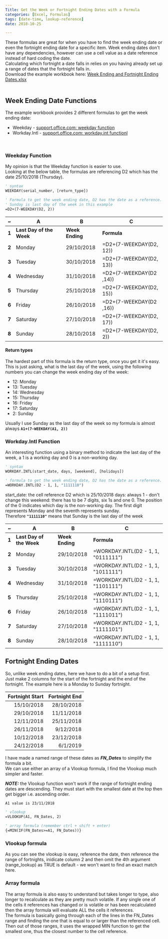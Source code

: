 ```yaml
---
Title: Get the Week or Fortnight Ending Dates with a Formula
categories: [Excel, Formulas]
tags: [date-time, lookup-reference]
date: 2018-10-25

---
```


These formulas are great for when you have to find the week ending date or even the fortnight ending date for a specific item. Week ending dates don't have any dependencies, however can use a cell value as a date reference instead of hard coding the date.
<br>
Calculating which fortnight a date falls in relies on you having already set up a range of dates that the fortnight falls in.
<br>
Download the example workbook here: [Week Ending and Fortnight Ending Dates.xlsx](/example-files/week-ending-and-fortnight-ending-dates.xlsx)  
<br>

## Week Ending Date Functions
The example workbook provides 2 different formulas to get the week ending date:
- Weekday - [support.office.com: weekday function](https://support.office.com/en-us/article/weekday-function-60e44483-2ed1-439f-8bd0-e404c190949a?NS=EXCEL&Version=16&SysLcid=1033&UiLcid=1033&AppVer=ZXL160&HelpId=xlmain11.chm60118&ui=en-US&rs=en-US&ad=US)
- Workday.Intl - [support.office.com: workday.int functionl](https://support.office.com/en-us/article/workday-intl-function-a378391c-9ba7-4678-8a39-39611a9bf81d?NS=EXCEL&Version=16&SysLcid=1033&UiLcid=1033&AppVer=ZXL160&HelpId=xlmain11.chm60569&ui=en-US&rs=en-US&ad=US)
<br>

### Weekday Function
My opinion is that the Weekday function is easier to use.
<br>
Looking at the below table, the formulas are referencing D2 which has the date 25/10/2018 (Thursday).  

```vb
' syntax
WEEKDAY(serial_number, [return_type])

' Formula to get the week ending date, D2 has the date as a reference.
' Sunday is last day of the week in this example
=D2+(7-WEEKDAY(D2, 2))
```

| ~     | **A**                    | **B**           | **C**                   |
|-------|--------------------------|-----------------|-------------------------|
| **1** | **Last Day of the Week** | **Week Ending** | **Formula**             |
| **2** | Monday                   | 29/10/2018      | =D2+(7-WEEKDAY(D2, 12)) |
| **3** | Tuesday                  | 30/10/2018      | =D2+(7-WEEKDAY(D2, 13)) |
| **4** | Wednesday                | 31/10/2018      | =D2+(7-WEEKDAY(D2 ,14)) |
| **5** | Thursday                 | 25/10/2018      | =D2+(7-WEEKDAY(D2, 15)) |
| **6** | Friday                   | 26/10/2018      | =D2+(7-WEEKDAY(D2 ,16)) |
| **7** | Saturday                 | 27/10/2018      | =D2+(7-WEEKDAY(D2, 17)) |
| **8** | Sunday                   | 28/10/2018      | =D2+(7-WEEKDAY(D2, 2))  |

#### Return types
The hardest part of this formula is the return type, once you get it it's easy.
<br>
This is just asking, what is the last day of the week, using the following numbers you can change the week ending day of the week:
- 12: Monday
- 13: Tuesday
- 14: Wednesday
- 15: Thursday
- 16: Friday
- 17: Saturday
- 2: Sunday

Usually I use Sunday as the last day of the week so my formula is almost always **`A1+(7-WEEKDAY(A1, 2))`**

### Workday.Intl Function
An interesting function using a binary method to indicate the last day of the week, a 1 is a working day and 0 is a non-working day.

```vb
' syntax
WORKDAY.INTL(start_date, days, [weekend], [holidays])

' formula to get the week ending date, D2 has the date as a reference. Sunday is last day of the week.
=WORKDAY.INTL(D2 - 1, 1, "1111110")
```
start_date: the cell reference D2 which is 25/10/2018
days: always 1 - don't change this
weekend: there has to be 7 digits, six 1s and one 0. The position of the 0 indicates which day is the non-working day. The first digit represents Monday and the seventh represents sunday. <br>
Therefore **`"1111110"`** means that Sunday is the last day of the week

| ~     | **A**                    | **B**           | **C**                               |
|-------|--------------------------|-----------------|-------------------------------------|
| **1** | **Last Day of the Week** | **Week Ending** | **Formula**                         |
| **2** | Monday                   | 29/10/2018      | =WORKDAY.INTL(D2 - 1, 1, "0111111") |
| **3** | Tuesday                  | 30/10/2018      | =WORKDAY.INTL(D2 - 1, 1, "1011111") |
| **4** | Wednesday                | 31/10/2018      | =WORKDAY.INTL(D2 - 1, 1, "1101111") |
| **5** | Thursday                 | 25/10/2018      | =WORKDAY.INTL(D2 - 1, 1, "1110111") |
| **6** | Friday                   | 26/10/2018      | =WORKDAY.INTL(D2 - 1, 1, "1111011") |
| **7** | Saturday                 | 27/10/2018      | =WORKDAY.INTL(D2 - 1, 1, "1111101") |
| **8** | Sunday                   | 28/10/2018      | =WORKDAY.INTL(D2 - 1, 1, "1111110") |

## Fortnight Ending Dates
So, unlike week ending dates, here we have to do a bit of a setup first.  
Just make 2 columns for the start of the fortnight and the end of the fortnight. The example here is a Monday to Sunday fortnight.

| Fortnight Start | Fortnight End |
|----------------:|--------------:|
|      15/10/2018 |    28/10/2018 |
|      29/10/2018 |    11/11/2018 |
|      12/11/2018 |    25/11/2018 |
|      26/11/2018 |     9/12/2018 |
|      10/12/2018 |    23/12/2018 |
|      24/12/2018 |      6/1/2019 |

I have made a named range of these dates as ***FN_Dates*** to simplify the formula a bit.  
We can use either an array of a Vlookup formula, I find the Vlookup much simpler and faster.

***NOTE:*** the Vlookup function won't work if the range of fortnight ending dates are descending. They must start with the smallest date at the top then get bigger i.e. ascending order.

```vb
A1 value is 23/11/2018  

' vlookup
=VLOOKUP(A1, FN_Dates, 2)

' array formula (remember ctrl + shift + enter)
{=MIN(IF(FN_Dates>=A1, FN_Dates))}
```  
### Vlookup formula
As you can see the vlookup is easy, reference the date, then reference the range of fortnights, inidicate column 2 and then omit the 4th argument (range_lookup) as TRUE is default - we won't want to find an exact match here.

### Array formula
The array formula is also easy to understand but takes longer to type, also longer to recalculate as they are pretty much volatile. If any single one of the cells it references has changed or is volatile or has been recalculated then the array formula will evaluate ALL the cells it references.  
The formula is basically going through each of the lines in the FN_Dates range and finding the one that is equal to or larger than the referenced cell. Then out of those ranges, it uses the wrapped MIN function to get the smallest one, thus the closest number to the cell reference.
